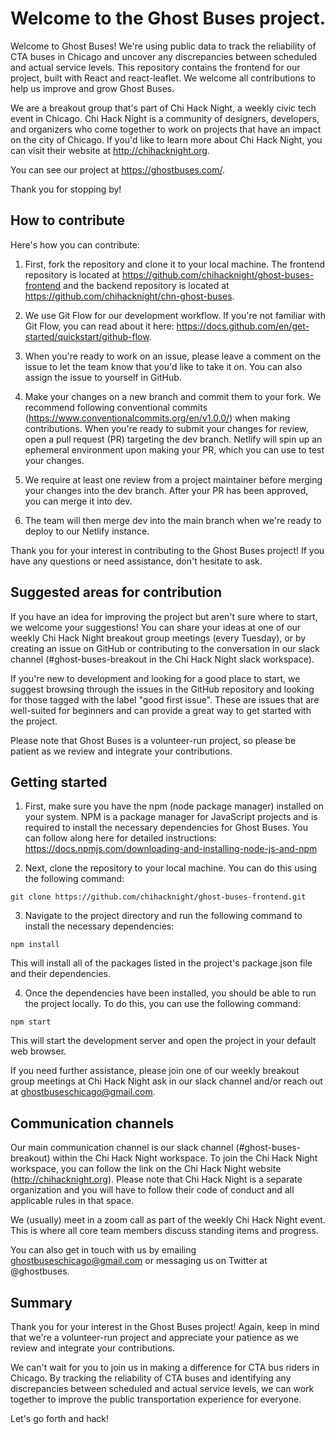 

# Welcome to the Ghost Buses project.

Welcome to Ghost Buses! We're using public data to track the reliability of CTA buses in Chicago and uncover any discrepancies between scheduled and actual service levels. This repository contains the frontend for our project, built with React and react-leaflet. We welcome all contributions to help us improve and grow Ghost Buses. 

We are a breakout group that's part of Chi Hack Night, a weekly civic tech event in Chicago. Chi Hack Night is a community of designers, developers, and organizers who come together to work on projects that have an impact on the city of Chicago. If you'd like to learn more about Chi Hack Night, you can visit their website at http://chihacknight.org.

You can see our project at https://ghostbuses.com/.

Thank you for stopping by!

## How to contribute

Here's how you can contribute:

1. First, fork the repository and clone it to your local machine. The frontend repository is located at https://github.com/chihacknight/ghost-buses-frontend and the backend repository is located at https://github.com/chihacknight/chn-ghost-buses. 

2. We use Git Flow for our development workflow. If you're not familiar with Git Flow, you can read about it here: https://docs.github.com/en/get-started/quickstart/github-flow.

3. When you're ready to work on an issue, please leave a comment on the issue to let the team know that you'd like to take it on. You can also assign the issue to yourself in GitHub.

4. Make your changes on a new branch and commit them to your fork. We recommend following conventional commits (https://www.conventionalcommits.org/en/v1.0.0/) when making contributions. When you're ready to submit your changes for review, open a pull request (PR) targeting the dev branch. Netlify will spin up an ephemeral environment upon making your PR, which you can use to test your changes.

5. We require at least one review from a project maintainer before merging your changes into the dev branch. After your PR has been approved, you can merge it into dev.

6. The team will then merge dev into the main branch when we're ready to deploy to our Netlify instance.

Thank you for your interest in contributing to the Ghost Buses project! If you have any questions or need assistance, don't hesitate to ask.

## Suggested areas for contribution

If you have an idea for improving the project but aren't sure where to start, we welcome your suggestions! You can share your ideas at one of our weekly Chi Hack Night breakout group meetings (every Tuesday), or by creating an issue on GitHub or contributing to the conversation in our slack channel (#ghost-buses-breakout in the Chi Hack Night slack workspace).

If you're new to development and looking for a good place to start, we suggest browsing through the issues in the GitHub repository and looking for those tagged with the label "good first issue". These are issues that are well-suited for beginners and can provide a great way to get started with the project.

Please note that Ghost Buses is a volunteer-run project, so please be patient as we review and integrate your contributions.

## Getting started

1. First, make sure you have the npm (node package manager) installed on your system. NPM is a package manager for JavaScript projects and is required to install the necessary dependencies for Ghost Buses. You can follow along here for detailed instructions: https://docs.npmjs.com/downloading-and-installing-node-js-and-npm

2. Next, clone the repository to your local machine. You can do this using the following command:

```
git clone https://github.com/chihacknight/ghost-buses-frontend.git
```

3. Navigate to the project directory and run the following command to install the necessary dependencies:
```
npm install
```

This will install all of the packages listed in the project's package.json file and their dependencies.

4. Once the dependencies have been installed, you should be able to run the project locally. To do this, you can use the following command:

```
npm start
```

This will start the development server and open the project in your default web browser.

If you need further assistance, please join one of our weekly breakout group meetings at Chi Hack Night ask in our slack channel and/or reach out at ghostbuseschicago@gmail.com. 

## Communication channels

Our main communication channel is our slack channel (#ghost-buses-breakout) within the Chi Hack Night workspace. To join the Chi Hack Night workspace, you can follow the link on the Chi Hack Night website (http://chihacknight.org). Please note that Chi Hack Night is a separate organization and you will have to follow their code of conduct and all applicable rules in that space.

We (usually) meet in a zoom call as part of the weekly Chi Hack Night event. This is where all core team members discuss standing items and progress.

You can also get in touch with us by emailing ghostbuseschicago@gmail.com or messaging us on Twitter at @ghostbuses.

## Summary

Thank you for your interest in the Ghost Buses project! Again, keep in mind that we're a volunteer-run project and appreciate your patience as we review and integrate your contributions.

We can't wait for you to join us in making a difference for CTA bus riders in Chicago. By tracking the reliability of CTA buses and identifying any discrepancies between scheduled and actual service levels, we can work together to improve the public transportation experience for everyone.

Let's go forth and hack!
